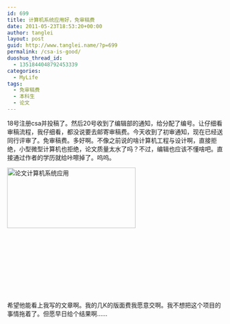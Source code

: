 ```yaml
---
id: 699
title: 计算机系统应用好，免审稿费
date: 2011-05-23T18:53:20+00:00
author: tanglei
layout: post
guid: http://www.tanglei.name/?p=699
permalink: /csa-is-good/
duoshuo_thread_id:
  - 1351844048792453339
categories:
  - MyLife
tags:
  - 免审稿费
  - 本科生
  - 论文
---
```

18号注册csa并投稿了。然后20号收到了编辑部的通知，给分配了编号。让仔细看审稿流程，我仔细看，都没说要去邮寄审稿费。今天收到了初审通知，现在已经送同行评审了。免审稿费。多好啊。不像之前说的啥计算机工程与设计啊，直接拒绝，小型微型计算机也拒绝，论文质量太水了吗？不过，编辑也应该不懂啥吧。直接通过作者的学历就给咔嚓掉了。呜呜。

[<img class="alignleft size-medium wp-image-700" title="csa" src="http://www.tanglei.name/wp-content/uploads/2011/05/csa-300x141.png" alt="论文计算机系统应用" width="300" height="141" />](http://www.tanglei.name/wp-content/uploads/2011/05/csa.png)

&nbsp;

&nbsp;

&nbsp;

&nbsp;

&nbsp;

希望他能看上我写的文章啊。我的几K的版面费我愿意交啊。我不想把这个项目的事情拖着了。但愿早日给个结果啊……

&nbsp;